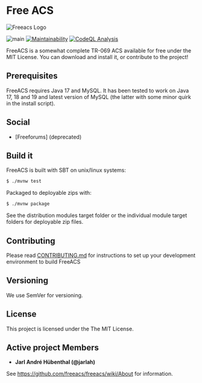 # Free ACS

![Freeacs Logo](https://github.com/freeacs/readme/blob/master/logo.png)
 
![main](https://github.com/freeacs/freeacs/actions/workflows/maven.yml/badge.svg?branch=master)
[![Maintainability](https://api.codeclimate.com/v1/badges/4b32968512c546806799/maintainability)](https://codeclimate.com/github/freeacs/freeacs/maintainability)
[![CodeQL Analysis](https://github.com/freeacs/freeacs/actions/workflows/codeql.yml/badge.svg)](https://github.com/freeacs/freeacs/actions/workflows/codeql.yml)

FreeACS is a somewhat complete TR-069 ACS available for free under the MIT License. You can download and install it, or contribute to the project! 

## Prerequisites

FreeACS requires Java 17 and MySQL. It has been tested to work on Java 17, 18 and 19 and latest version of MySQL (the latter with some minor quirk in the install script).

## Social

* [Freeforums] (deprecated)

## Build it

FreeACS is built with SBT on unix/linux systems:

```bash
$ ./mvnw test
```

Packaged to deployable zips with:

```bash
$ ./mvnw package
```

See the distribution modules target folder or the individual module target folders for deployable zip files.

## Contributing

Please read [CONTRIBUTING.md](https://github.com/freeacs/freeacs/blob/master/CONTRIBUTING.md) for instructions to set up your development environment to build FreeACS

## Versioning

We use SemVer for versioning.

## License

This project is licensed under the The MIT License.

## Active project Members

* **Jarl André Hübenthal (@jarlah)**

See https://github.com/freeacs/freeacs/wiki/About for information.
